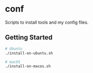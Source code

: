 # conf

Scripts to install tools and my config files.

## Getting Started

```bash
# Ubuntu
./install-on-ubuntu.sh

# macOS
./install-on-macos.sh
```

